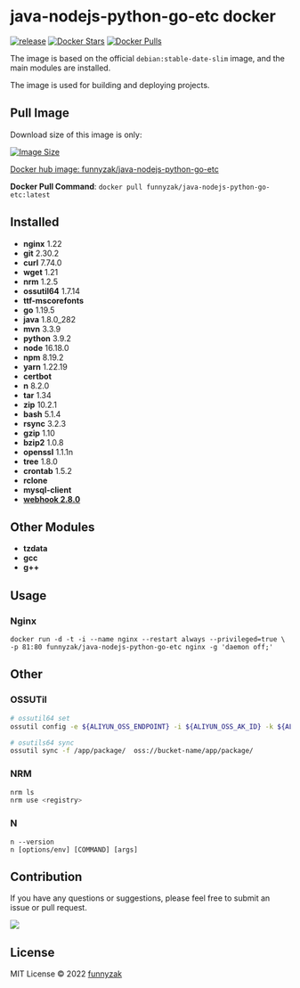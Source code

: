 # java-nodejs-python-go-etc docker

[![release](https://github.com/funnyzak/java-nodejs-python-go-etc-docker/actions/workflows/release.yml/badge.svg)](https://github.com/funnyzak/java-nodejs-python-go-etc/actions/workflows/release.yml)
[![Docker Stars](https://img.shields.io/docker/stars/funnyzak/java-nodejs-python-go-etc.svg?style=flat-square)](https://hub.docker.com/r/funnyzak/java-nodejs-python-go-etc/)
[![Docker Pulls](https://img.shields.io/docker/pulls/funnyzak/java-nodejs-python-go-etc.svg?style=flat-square)](https://hub.docker.com/r/funnyzak/java-nodejs-python-go-etc/)

The image is based on the official `debian:stable-date-slim` image, and the main modules are installed.

The image is used for building and deploying projects.

## Pull Image

Download size of this image is only:

[![Image Size](https://img.shields.io/docker/image-size/funnyzak/alpine-cron)](https://hub.docker.com/r/funnyzak/java-nodejs-python-go-etc/)

[Docker hub image: funnyzak/java-nodejs-python-go-etc](https://hub.docker.com/r/funnyzak/java-nodejs-python-go-etc)

**Docker Pull Command**: `docker pull funnyzak/java-nodejs-python-go-etc:latest`

## Installed

- **nginx** 1.22
- **git** 2.30.2
- **curl** 7.74.0
- **wget** 1.21
- **nrm** 1.2.5
- **ossutil64** 1.7.14
- **ttf-mscorefonts**
- **go** 1.19.5
- **java** 1.8.0_282
- **mvn** 3.3.9
- **python** 3.9.2
- **node** 16.18.0
- **npm** 8.19.2
- **yarn** 1.22.19
- **certbot**
- **n** 8.2.0
- **tar** 1.34
- **zip** 10.2.1
- **bash** 5.1.4
- **rsync** 3.2.3
- **gzip** 1.10
- **bzip2** 1.0.8
- **openssl** 1.1.1n
- **tree** 1.8.0
- **crontab** 1.5.2
- **rclone**
- **mysql-client**
- **[webhook 2.8.0](https://github.com/adnanh/webhook)**

## Other Modules

- **tzdata**
- **gcc**
- **g++**

## Usage

### Nginx

```Docker
docker run -d -t -i --name nginx --restart always --privileged=true \
-p 81:80 funnyzak/java-nodejs-python-go-etc nginx -g 'daemon off;'
```

## Other

### OSSUTil

```bash
# ossutil64 set
ossutil config -e ${ALIYUN_OSS_ENDPOINT} -i ${ALIYUN_OSS_AK_ID} -k ${ALIYUN_OSS_AK_SID} -L CH

# osutils64 sync
ossutil sync -f /app/package/  oss://bucket-name/app/package/
```

### NRM

```bash
nrm ls
nrm use <registry>
```

### N

```
n --version
n [options/env] [COMMAND] [args]
```

## Contribution

If you have any questions or suggestions, please feel free to submit an issue or pull request.

<a href="https://github.com/funnyzak/java-nodejs-python-go-etc-docker/graphs/contributors">
  <img src="https://contrib.rocks/image?repo=funnyzak/java-nodejs-python-go-etc-docker" />
</a>

## License

MIT License © 2022 [funnyzak](https://github.com/funnyzak)
